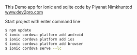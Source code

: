 This Demo app for Ionic and sqlite 
code by Piyanat Nimkhuntod
www.dev2pro.com

Start project with enter command line 
```bash
$ npm update
$ ionic cordova platform add android
$ ionic cordova platform add ios
$ ionic cordova platform add browser
$ ionic cordova serve --lc
```


